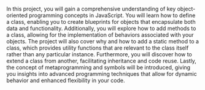 In this project, you will gain a comprehensive understanding of key object-oriented programming concepts in JavaScript. You will learn how to define a class, enabling you to create blueprints for objects that encapsulate both data and functionality. Additionally, you will explore how to add methods to a class, allowing for the implementation of behaviors associated with your objects. The project will also cover why and how to add a static method to a class, which provides utility functions that are relevant to the class itself rather than any particular instance. Furthermore, you will discover how to extend a class from another, facilitating inheritance and code reuse. Lastly, the concept of metaprogramming and symbols will be introduced, giving you insights into advanced programming techniques that allow for dynamic behavior and enhanced flexibility in your code.
